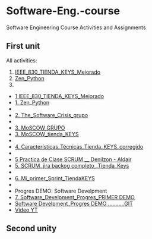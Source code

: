# Software-Eng.-course
Software Engineering Course Activities and Assignments

## First unit
All activities:

1. [IEEE_830_TIENDA_KEYS_Mejorado](https://github.com/Alenm1/Software-Eng.-course/blob/main/1%20IEEE_830_TIENDA_KEYS_Mejorado.pdf)
2. [Zen_Python](https://github.com/Alenm1/Software-Eng.-course/blob/main/1.%20Zen_Python.pdf)
3. 


* [1 IEEE_830_TIENDA_KEYS_Mejorado](https://github.com/Alenm1/Software-Eng.-course/blob/main/1%20IEEE_830_TIENDA_KEYS_Mejorado.pdf)
* [1. Zen_Python](https://github.com/Alenm1/Software-Eng.-course/blob/main/1.%20Zen_Python.pdf)
* 
* [2. The_Software_Crisis_grupo](https://github.com/Alenm1/Software-Eng.-course/blob/main/2.%20The_Software_Crisis_grupo.pdf)
*   
* [3. MoSCOW GRUPO](https://github.com/Alenm1/Software-Eng.-course/blob/main/3.%20MoSCOW.pdf)
* [3. MoSCOW_tienda_KEYS](https://github.com/Alenm1/Software-Eng.-course/blob/main/3.%20MoSCOW_tienda_KEYS.pdf)
*   
* [4. Características_Técnicas_Tienda_KEYS_corregido](https://github.com/Alenm1/Software-Eng.-course/blob/main/4.%20Caracter%C3%ADsticas_T%C3%A9cnicas_Tienda_KEYS_corregido.pdf)
* 
* [5 Practica de Clase SCRUM __ Denilzon - Aldair](https://github.com/Alenm1/Software-Eng.-course/blob/main/5%20Practica%20de%20Clase%20SCRUM%20__%20Denilzon%20-%20Aldair.pdf)
* [5. SCRUM_jira backog completo _Tienda_Keys](https://github.com/Alenm1/Software-Eng.-course/blob/main/5.%20SCRUM_jira%20backog%20completo%20_Tienda_Keys.pdf)
*   
* [6. Mi_primer_Sprint_TiendaKEYS](https://github.com/Alenm1/Software-Eng.-course/blob/main/6.%20Mi_primer_Sprint_TiendaKEYS.pdf)
*
* Progres DEMO: Software Develpment
* [7. Software_Develpment_Progres_PRIMER DEMO](https://github.com/Alenm1/Software-Eng.-course/blob/main/7.%20Software_Develpment_Progres_DEMO%20inicio.pdf)
* [Software Develpment_Progres DEMO ...........GIT](https://github.com/Alenm1/Aplicacion-KEYS.git)
* [Video YT](https://www.youtube.com/watch?v=MjdO44smMYs)


  
## Second unity
